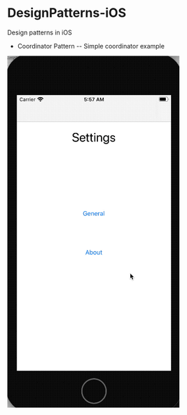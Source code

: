 # DesignPatterns-iOS
Design patterns in iOS

- Coordinator Pattern
-- Simple coordinator example

![demo](/Screenshots/CoordinatorSimple.gif)
